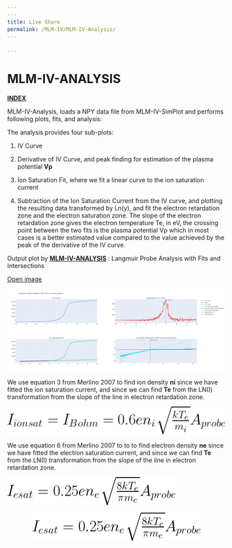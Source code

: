 ```yaml
---
​---
title: Live Share
permalink: /MLM-IV/MLM-IV-Analysis/
​---

---
```


# MLM-IV-ANALYSIS

[**INDEX**](index.md)

MLM-IV-Analysis, loads a NPY data file from MLM-IV-SimPlot and performs following plots, fits, and analysis:

The analysis provides four sub-plots:

1. IV Curve

   

2. Derivative of IV Curve, and peak finding for estimation of the plasma potential **Vp**

   

3. Ion Saturation Fit, where we fit a linear curve to the ion saturation current

   

4. Subtraction of the Ion Saturation Current from the IV curve, and plotting the resulting data transformed by Ln(y), and fit the electron retardation zone and the electron saturation zone. The slope of the electron retardation zone gives the electron temperature Te, in eV, the crossing point between the two fits is the plasma potential  Vp which in most cases is a better estimated value compared to the value achieved by the peak of the derivative of the IV curve.

   

Output plot by [**MLM-IV-ANALYSIS**](MLM-IV-Analysis.md) : Langmuir Probe Analysis with Fits and Intersections

 <a href="images/MLM-IV-Analysis.png" onclick="window.open(this.href, 'popup', 'width=600,height=600'); return false;">Open image</a>

![MLM-IV-Analysis output plot](.\images\MLM-IV-Analysis.png)

We use equation 3 from Merlino 2007 to find ion density **ni** since we have fitted the ion saturation current, and since we can find **Te** from the LN(I) transformation from the slope of the line in electron retardation zone. 

![Equation 3 - Merlino 2007](.\images\Merlino2007-Eq3.png)

We use equation 6 from Merlino 2007 to to to find electron density **ne** since we have fitted the electron saturation current, and since we can find **Te** from the LN(I) transformation from the slope of the line in electron retardation zone. 

![Equation 6 - Merlino 2007](.\images\Merlino2007-Eq6.png)

<p align="center">   <img src="./images/Merlino2007-Eq6.png" alt="Equation 6 - Merlino 2007"> </p>







